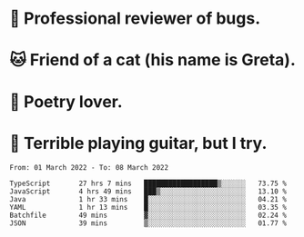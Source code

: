 # 🐛 Professional reviewer of bugs.
# 🐱 Friend of a cat (his name is Greta).
# 📜 Poetry lover.
# 🎸 Terrible playing guitar, but I try.

<!--START_SECTION:waka-->

```text
From: 01 March 2022 - To: 08 March 2022

TypeScript       27 hrs 7 mins   ██████████████████▒░░░░░░   73.75 %
JavaScript       4 hrs 49 mins   ███▒░░░░░░░░░░░░░░░░░░░░░   13.10 %
Java             1 hr 33 mins    █░░░░░░░░░░░░░░░░░░░░░░░░   04.21 %
YAML             1 hr 13 mins    █░░░░░░░░░░░░░░░░░░░░░░░░   03.35 %
Batchfile        49 mins         ▓░░░░░░░░░░░░░░░░░░░░░░░░   02.24 %
JSON             39 mins         ▒░░░░░░░░░░░░░░░░░░░░░░░░   01.77 %
```

<!--END_SECTION:waka-->
